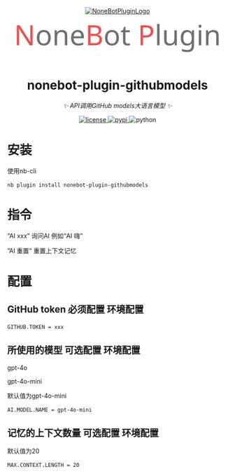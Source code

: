 <!-- markdownlint-disable MD033 MD036 MD041 -->

<div align="center">

<a href="https://v2.nonebot.dev/store">
  <img src="https://raw.githubusercontent.com/A-kirami/nonebot-plugin-template/resources/nbp_logo.png" width="180" height="180" alt="NoneBotPluginLogo">
</a>

<p>
  <img src="https://raw.githubusercontent.com/lgc-NB2Dev/readme/main/template/plugin.svg" alt="NoneBotPluginText">
</p>

# nonebot-plugin-githubmodels

_✨ API调用GitHub models大语言模型 ✨_

</div>

<p align="center">
  <a href="https://raw.githubusercontent.com/kexue-z/nonebot-plugin-heweather/master/LICENSE">
    <img src="https://img.shields.io/github/license/kexue-z/nonebot-plugin-heweather.svg" alt="license">
  </a>
  <a href="https://pypi.org/project/nonebot-plugin-heweather/">
    <img src="https://img.shields.io/pypi/v/nonebot-plugin-heweather" alt="pypi">
  </a>
  <img src="https://img.shields.io/badge/python-3.8+-blue.svg" alt="python">
</p>

# 安装

使用nb-cli  
```shell
nb plugin install nonebot-plugin-githubmodels
```

# 指令

“AI xxx”  询问AI
例如“AI 嗨”

”AI 重置“  重置上下文记忆

# 配置

## GitHub token 必须配置 环境配置

```
GITHUB.TOKEN = xxx
```

## 所使用的模型 可选配置 环境配置

gpt-4o

gpt-4o-mini

默认值为gpt-4o-mini

```
AI.MODEL.NAME = gpt-4o-mini
```

## 记忆的上下文数量 可选配置 环境配置
默认值为20

```
MAX.CONTEXT.LENGTH = 20
```


